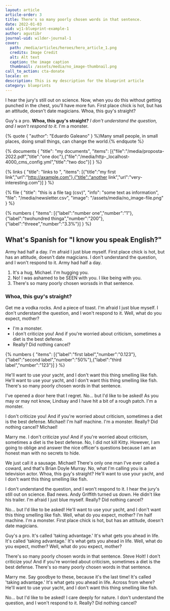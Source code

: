 ```yaml
---
layout: article
article-order: 3
title: There's so many poorly chosen words in that sentence.
date: 2022-01-03
uid: wj1-blueprint-example-1
author: agustibr
journal-uid: wilder-journal-1
cover:
  path: /media/articles/heroes/hero_article_1.png
  credits: Image Credit
  alt: Alt text
  caption: the image caption
  thumbnail: /assets/media/no_image-thumbnail.png
call_to_action: cta-donate
locale: en
description: This is my description for the blueprint article
category: blueprints
---
```

I hear the jury's still out on science. Now, when you do this without getting punched in the chest, you'll have more fun. First place chick is hot, but has an attitude, doesn't date magicians. Whoa, this guy's straight?

Guy's a pro. **Whoa, this guy's straight?** *I don't understand the question, and I won't respond to it.* I'm a monster.

{% quote { "author": "Eduardo Galeano" } %}Many small people, in small places, doing small things, can change the world.{% endquote %}

{% documents { "title": "my documents", "items": [{"file":"/media/proposta-2022.pdf","title":"one doc"},{"file":"/media/http-_localhost-4000_cms_config.yml","title":"two doc"}] } %}

{% links { "title": "links to ", "items": [{"title":"my first link","url":"http://axample.com"},{"title":"another link","url":"very-interesting.com"}] } %}

{% file { "title": "this is a file tag (csv)", "info": "some text as information", "file": "/media/newsletter.csv", "image": "/assets/media/no_image-file.png" } %}

{% numbers { "items": [{"label":"number one","number":"1"},{"label":"twohundred thinga","number":"200"},{"label":"threee","number":"3.3%"}] } %}



## What's Spanish for "I know you speak English?"

Army had half a day. I'm afraid I just blue myself. First place chick is hot, but has an attitude, doesn't date magicians. I don't understand the question, and I won't respond to it. Army had half a day.

1. It's a hug, Michael. I'm hugging you.
2. No! I was ashamed to be SEEN with you. I like being with you.
3. There's so many poorly chosen worssds in that sentence.

### Whoa, this guy's straight?

Get me a vodka rocks. And a piece of toast. I'm afraid I just blue myself. I don't understand the question, and I won't respond to it. Well, what do you expect, mother?

* I'm a monster.
* I don't criticize you! And if you're worried about criticism, sometimes a diet is the best defense.
* Really? Did nothing cancel?

{% numbers { "items": [{"label":"first label","number":"0.123"},{"label":"second label","number":"50%"},{"label":"third label","number":"123"}] } %}

He'll want to use your yacht, and I don't want this thing smelling like fish. He'll want to use your yacht, and I don't want this thing smelling like fish. There's so many poorly chosen words in that sentence.

I've opened a door here that I regret. No… but I'd like to be asked! As you may or may not know, Lindsay and I have hit a bit of a rough patch. I'm a monster.

I don't criticize you! And if you're worried about criticism, sometimes a diet is the best defense. Michael! I'm half machine. I'm a monster. Really? Did nothing cancel? Michael!

Marry me. I don't criticize you! And if you're worried about criticism, sometimes a diet is the best defense. No, I did not kill Kitty. However, I am going to oblige and answer the nice officer's questions because I am an honest man with no secrets to hide.

We just call it a sausage. Michael! There's only one man I've ever called a coward, and that's Brian Doyle Murray. No, what I'm calling you is a television actor. Whoa, this guy's straight? He'll want to use your yacht, and I don't want this thing smelling like fish.

I don't understand the question, and I won't respond to it. I hear the jury's still out on science. Bad news. Andy Griffith turned us down. He didn't like his trailer. I'm afraid I just blue myself. Really? Did nothing cancel?

No… but I'd like to be asked! He'll want to use your yacht, and I don't want this thing smelling like fish. Well, what do you expect, mother? I'm half machine. I'm a monster. First place chick is hot, but has an attitude, doesn't date magicians.

Guy's a pro. It's called 'taking advantage.' It's what gets you ahead in life. It's called 'taking advantage.' It's what gets you ahead in life. Well, what do you expect, mother? Well, what do you expect, mother?

There's so many poorly chosen words in that sentence. Steve Holt! I don't criticize you! And if you're worried about criticism, sometimes a diet is the best defense. There's so many poorly chosen words in that sentence.

Marry me. Say goodbye to these, because it's the last time! It's called 'taking advantage.' It's what gets you ahead in life. Across from where? He'll want to use your yacht, and I don't want this thing smelling like fish.

No… but I'd like to be asked! I care deeply for nature. I don't understand the question, and I won't respond to it. Really? Did nothing cancel?
